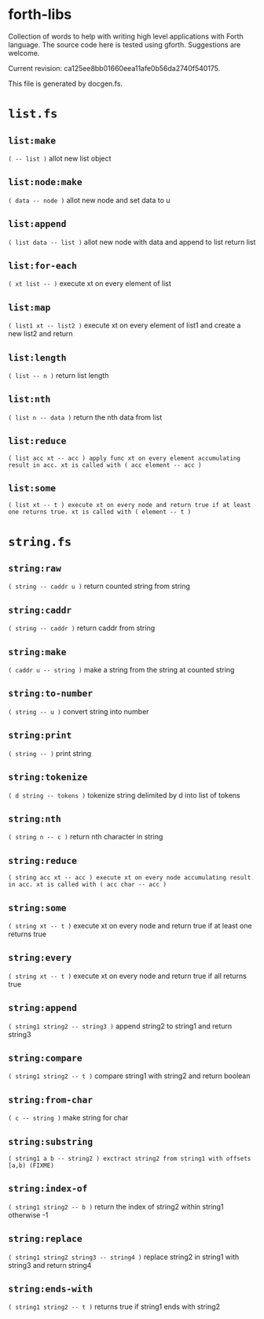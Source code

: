 # forth-libs

Collection of words to help with writing high level applications with Forth language. The source code here is tested using gforth. Suggestions are welcome.

Current revision: ca125ee8bb01660eea11afe0b56da2740f540175.

This file is generated by docgen.fs.

# `list.fs`
## `list:make`
`( -- list )` allot new list object

## `list:node:make`
`( data -- node )` allot new node and set data to u

## `list:append`
`( list data -- list )` allot new node with data and append to list return list

## `list:for-each`
`( xt list -- )` execute xt on every element of list

## `list:map`
`( list1 xt -- list2 )` execute xt on every element of list1 and create a new list2 and return

## `list:length`
`( list -- n )` return list length

## `list:nth`
`( list n -- data )` return the nth data from list

## `list:reduce`
`( list acc xt -- acc ) apply func xt on every element accumulating result in acc. xt is called with ( acc element -- acc )`

## `list:some`
`( list xt -- t ) execute xt on every node and return true if at least one returns true. xt is called with ( element -- t )`

# `string.fs`
## `string:raw`
`( string -- caddr u )` return counted string from string

## `string:caddr`
`( string -- caddr )` return caddr from string

## `string:make`
`( caddr u -- string )` make a string from the string at counted string

## `string:to-number`
`( string -- u )` convert string into number

## `string:print`
`( string -- )` print string

## `string:tokenize`
`( d string -- tokens )` tokenize string delimited by d into list of tokens

## `string:nth`
`( string n -- c )` return nth character in string

## `string:reduce`
`( string acc xt -- acc ) execute xt on every node accumulating result in acc. xt is called with ( acc char -- acc )`

## `string:some`
`( string xt -- t )` execute xt on every node and return true if at least one returns true

## `string:every`
`( string xt -- t )` execute xt on every node and return true if all returns true

## `string:append`
`( string1 string2 -- string3 )` append string2 to string1 and return string3

## `string:compare`
`( string1 string2 -- t )` compare string1 with string2 and return boolean

## `string:from-char`
`( c -- string )` make string for char

## `string:substring`
`( string1 a b -- string2 ) exctract string2 from string1 with offsets [a,b) (FIXME)`

## `string:index-of`
`( string1 string2 -- b )` return the index of string2 within string1 otherwise -1

## `string:replace`
`( string1 string2 string3 -- string4 )` replace string2 in string1 with string3 and return string4

## `string:ends-with`
`( string1 string2 -- t )` returns true if string1 ends with string2

